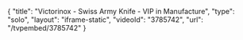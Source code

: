 {
    "title": "Victorinox - Swiss Army Knife - VIP in Manufacture",
    "type": "solo",
    "layout": "iframe-static",
    "videoId": "3785742",
    "url": "\/tvpembed\/3785742"
}